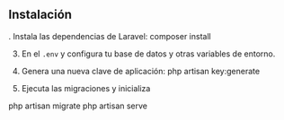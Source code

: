 ## Instalación
. Instala las dependencias de Laravel:
composer install

3. En el `.env` y configura tu base de datos y otras variables de entorno.
   
5. Genera una nueva clave de aplicación:
php artisan key:generate

7. Ejecuta las migraciones y inicializa

php artisan migrate
php artisan serve
